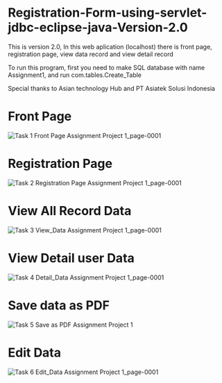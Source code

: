 # Registration-Form-using-servlet-jdbc-eclipse-java-Version-2.0

This is version 2.0, In this web aplication (localhost) there is front page, registration page, view data record and view detail record

To run this program, first you need to make SQL database with name Assignment1, and run com.tables.Create_Table

Special thanks to Asian technology Hub and PT Asiatek Solusi Indonesia

# Front Page
![Task 1 Front Page Assignment Project 1_page-0001](https://user-images.githubusercontent.com/117777807/204096085-d8008775-40c8-4e93-9ffb-ba5dd6cec297.jpg)

# Registration Page
![Task 2 Registration Page Assignment Project 1_page-0001](https://user-images.githubusercontent.com/117777807/204096099-bd3e821b-786c-4c65-bf14-d15a5f9eb78d.jpg)

# View All Record Data
![Task 3 View_Data Assignment Project 1_page-0001](https://user-images.githubusercontent.com/117777807/204096113-d5d889d6-4878-4373-ac1c-11952e0e4c78.jpg)

# View Detail user Data
![Task 4 Detail_Data Assignment Project 1_page-0001](https://user-images.githubusercontent.com/117777807/204096129-9c96fad5-3b6f-4aaf-8de9-490d71b80d86.jpg)

# Save data as PDF
![Task 5 Save as PDF Assignment Project 1](https://user-images.githubusercontent.com/117777807/204096138-93a264d9-b969-4ce9-965f-8231a142c40b.JPG)

# Edit Data
![Task 6 Edit_Data Assignment Project 1_page-0001](https://user-images.githubusercontent.com/117777807/204096145-dc772f64-9519-4fac-b914-a5b406089943.jpg)
